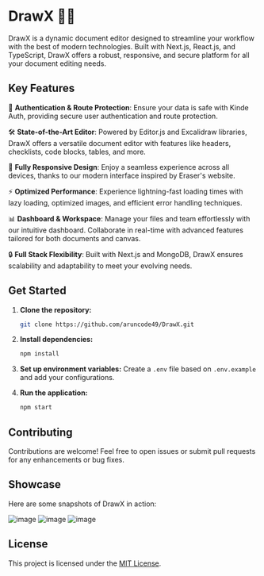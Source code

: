 # DrawX 🎨✨

DrawX is a dynamic document editor designed to streamline your workflow with the best of modern technologies. Built with Next.js, React.js, and TypeScript, DrawX offers a robust, responsive, and secure platform for all your document editing needs.

## Key Features

🔑 **Authentication & Route Protection**: Ensure your data is safe with Kinde Auth, providing secure user authentication and route protection.

🛠️ **State-of-the-Art Editor**: Powered by Editor.js and Excalidraw libraries, DrawX offers a versatile document editor with features like headers, checklists, code blocks, tables, and more.

📱 **Fully Responsive Design**: Enjoy a seamless experience across all devices, thanks to our modern interface inspired by Eraser's website.

⚡ **Optimized Performance**: Experience lightning-fast loading times with lazy loading, optimized images, and efficient error handling techniques.

📊 **Dashboard & Workspace**: Manage your files and team effortlessly with our intuitive dashboard. Collaborate in real-time with advanced features tailored for both documents and canvas.

🔒 **Full Stack Flexibility**: Built with Next.js and MongoDB, DrawX ensures scalability and adaptability to meet your evolving needs.

## Get Started

1. **Clone the repository:**
    ```bash
    git clone https://github.com/aruncode49/DrawX.git
    ```

2. **Install dependencies:**
    ```bash
    npm install
    ```

3. **Set up environment variables:**
    Create a `.env` file based on `.env.example` and add your configurations.

4. **Run the application:**
    ```bash
    npm start
    ```

## Contributing

Contributions are welcome! Feel free to open issues or submit pull requests for any enhancements or bug fixes.

## Showcase

Here are some snapshots of DrawX in action:

![image](https://github.com/aruncode49/DrawX/assets/112400317/7c29a87b-af53-48ba-a4c4-50000c249398)
![image](https://github.com/aruncode49/DrawX/assets/112400317/485bda13-ebe8-41ce-9b88-b57c26501180)
![image](https://github.com/aruncode49/DrawX/assets/112400317/27b32a1e-01c9-47ca-80d4-e454ca9a6037)



## License

This project is licensed under the [MIT License](link-to-license).
